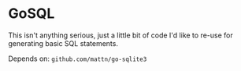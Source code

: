 # GoSQL
This isn't anything serious, just a little bit of code I'd like to re-use for generating basic SQL statements.

Depends on: `github.com/mattn/go-sqlite3`